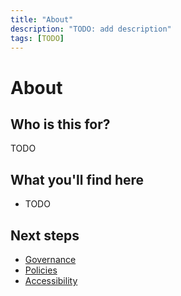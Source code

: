 ```yaml
---
title: "About"
description: "TODO: add description"
tags: [TODO]
---
```


# About

## Who is this for?

TODO

## What you'll find here

- TODO

## Next steps

- [Governance](./governance.md)
- [Policies](./policies.md)
- [Accessibility](./accessibility.md)
